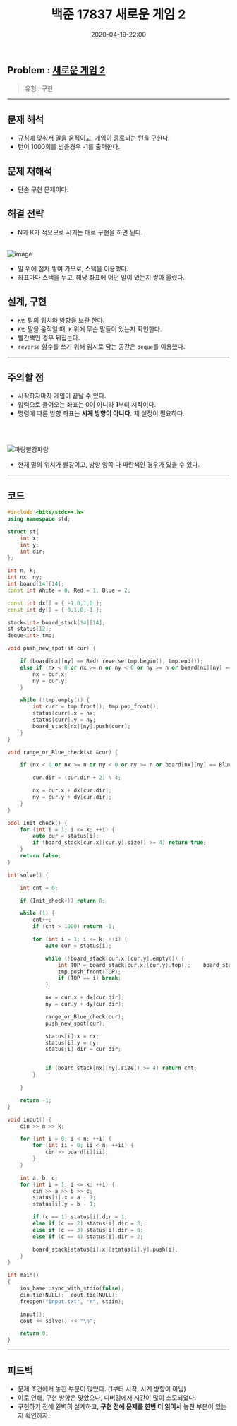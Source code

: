 ﻿---
title: 백준 17837 새로운 게임 2
date: 2020-04-19-22:00
categories:
- PS

tags:
- baekjoon
- PS
- Problem Solve
- 구현
- 삼성 기출

---

## Problem : [새로운 게임 2](https://www.acmicpc.net/problem/17837)
> 유형 : 구현

---

## 문재 해석

* 규칙에 맞춰서 말을 움직이고, 게임이 종료되는 턴을 구한다.
* 턴이 1000회를 넘을경우 -1를 출력한다.

## 문제 재해석

* 단순 구현 문제이다.

## 해결 전략

* N과 K가 적으므로 시키는 대로 구현을 하면 된다.
<br><br>

![image](/post_images/17837_1.png)

* 말 위에 점차 쌓여 가므로, 스택을 이용했다.
* 좌표마다 스택을 두고, 해당 좌표에 어떤 말이 있는지 쌓아 올렸다.


## 설계, 구현

* `K번` 말의 위치와 방향을 보관 한다.
* `K번` 말을 움직일 때, `K` 위에 무슨 말들이 있는지 확인한다.
* 빨간색인 경우 뒤집는다.
* `reverse` 함수를 쓰기 위해 임시로 담는 공간은 `deque`를 이용했다.

---

## 주의할 점

* 시작하자마자 게임이 끝날 수 있다.
* 입력으로 들어오는 좌표는 0이 아니라 **1**부터 시작이다.
* 명령에 따른 방향 좌표는 **시계 방향이 아니다.** 재 설정이 필요하다.

<br><br>

![파랑빨강파랑](/post_images/17837_2.png)

* 현재 말의 위치가 빨강이고, 방향 양쪽 다 파란색인 경우가 있을 수 있다.

---

## 코드

```c++
#include <bits/stdc++.h>
using namespace std;

struct st{
    int x;
    int y;
    int dir;
};

int n, k;
int nx, ny;
int board[14][14];
const int White = 0, Red = 1, Blue = 2;

const int dx[] = { -1,0,1,0 };
const int dy[] = { 0,1,0,-1 };

stack<int> board_stack[14][14];
st status[12];
deque<int> tmp;

void push_new_spot(st cur) {

    if (board[nx][ny] == Red) reverse(tmp.begin(), tmp.end());
    else if (nx < 0 or nx >= n or ny < 0 or ny >= n or board[nx][ny] == Blue) {
        nx = cur.x;
        ny = cur.y;
    }

    while (!tmp.empty()) {
        int curr = tmp.front(); tmp.pop_front();
        status[curr].x = nx;
        status[curr].y = ny;
        board_stack[nx][ny].push(curr);
    }
}

void range_or_Blue_check(st &cur) {

    if (nx < 0 or nx >= n or ny < 0 or ny >= n or board[nx][ny] == Blue) {

        cur.dir = (cur.dir + 2) % 4;

        nx = cur.x + dx[cur.dir];
        ny = cur.y + dy[cur.dir];
    }
}

bool Init_check() {
    for (int i = 1; i <= k; ++i) {
        auto cur = status[i];
        if (board_stack[cur.x][cur.y].size() >= 4) return true;
    }
    return false;
}

int solve() {

    int cnt = 0;

    if (Init_check()) return 0;

    while (1) {
        cnt++;
        if (cnt > 1000) return -1;

        for (int i = 1; i <= k; ++i) {
            auto cur = status[i];

            while (!board_stack[cur.x][cur.y].empty()) {
                int TOP = board_stack[cur.x][cur.y].top();    board_stack[cur.x][cur.y].pop();
                tmp.push_front(TOP);
                if (TOP == i) break;
            }

            nx = cur.x + dx[cur.dir];
            ny = cur.y + dy[cur.dir];

            range_or_Blue_check(cur);
            push_new_spot(cur);

            status[i].x = nx;
            status[i].y = ny;
            status[i].dir = cur.dir;


            if (board_stack[nx][ny].size() >= 4) return cnt;
        }

    }

    return -1;
}

void input() {
    cin >> n >> k;

    for (int i = 0; i < n; ++i) {
        for (int ii = 0; ii < n; ++ii) {
            cin >> board[i][ii];
        }
    }

    int a, b, c;
    for (int i = 1; i <= k; ++i) {
        cin >> a >> b >> c;
        status[i].x = a - 1;
        status[i].y = b - 1;

        if (c == 1) status[i].dir = 1;
        else if (c == 2) status[i].dir = 3;
        else if (c == 3) status[i].dir = 0;
        else if (c == 4) status[i].dir = 2;

        board_stack[status[i].x][status[i].y].push(i);
    }
}

int main()
{
    ios_base::sync_with_stdio(false);
    cin.tie(NULL);  cout.tie(NULL);
    freopen("input.txt", "r", stdin);

    input();
    cout << solve() << "\n";

    return 0;
}
```


---


## 피드백

* 문제 조건에서 놓친 부분이 많았다. (1부터 시작, 시계 방향이 아님)
* 이로 인해, 구현 방향은 맞았으나, 디버깅에서 시간이 많이 소모되었다.
* 구현하기 전에 완벽히 설계하고, **구현 전에 문제를 한번 더 읽어서** 놓친 부분이 있는지 확인하자.

